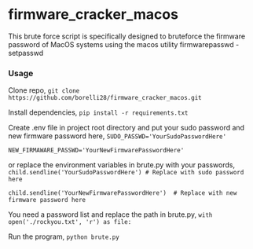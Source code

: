 # firmware_cracker_macos
This brute force script is specifically designed to bruteforce the firmware password of MacOS systems using the macos utility firmwarepasswd -setpasswd

### Usage

Clone repo,
`git clone https://github.com/borelli28/firmware_cracker_macos.git`

Install dependencies,
`pip install -r requirements.txt`

Create .env file in project root directory and put your sudo password and new firmware password here,
`SUDO_PASSWD='YourSudoPasswordHere'`

`NEW_FIRMAWARE_PASSWD='YourNewFirmwarePasswordHere'`

or replace the environment variables in brute.py with your passwords,
`child.sendline('YourSudoPasswordHere') # Replace with sudo password here`

`child.sendline('YourNewFirmwarePasswordHere')  # Replace with new firmware password here`

You need a password list and replace the path in brute.py,
`with open('./rockyou.txt', 'r') as file:`

Run the program,
`python brute.py`
